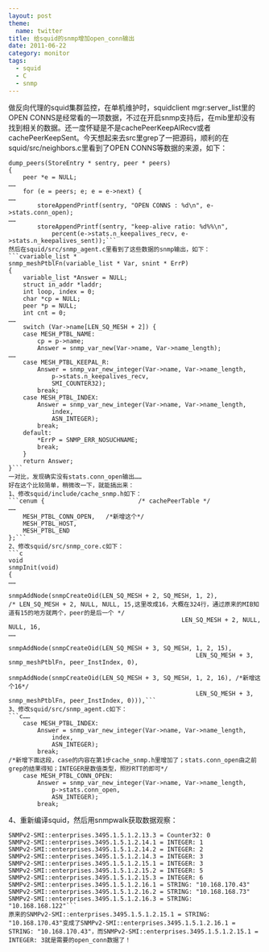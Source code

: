 ```yaml
---
layout: post
theme:
  name: twitter
title: 给squid的snmp增加open_conn输出
date: 2011-06-22
category: monitor
tags:
  - squid
  - C
  - snmp
---
```


做反向代理的squid集群监控，在单机维护时，squidclient mgr:server_list里的OPEN CONNS是经常看的一项数据，不过在开启snmp支持后，在mib里却没有找到相关的数据。还一度怀疑是不是cachePeerKeepAlRecv或者cachePeerKeepSent。今天想起来去src里grep了一把源码，顺利的在squid/src/neighbors.c里看到了OPEN CONNS等数据的来源，如下：
```cstatic void
dump_peers(StoreEntry * sentry, peer * peers)
{
    peer *e = NULL;
……
    for (e = peers; e; e = e->next) {
……
        storeAppendPrintf(sentry, "OPEN CONNS : %d\n", e->stats.conn_open);
……
        storeAppendPrintf(sentry, "keep-alive ratio: %d%%\n",
            percent(e->stats.n_keepalives_recv, e->stats.n_keepalives_sent));```
然后在squid/src/snmp_agent.c里看到了这些数据的snmp输出，如下：
```cvariable_list *
snmp_meshPtblFn(variable_list * Var, snint * ErrP)
{
    variable_list *Answer = NULL;
    struct in_addr *laddr;
    int loop, index = 0;
    char *cp = NULL;
    peer *p = NULL;
    int cnt = 0;
……
    switch (Var->name[LEN_SQ_MESH + 2]) {
    case MESH_PTBL_NAME:
        cp = p->name;
        Answer = snmp_var_new(Var->name, Var->name_length);
……
    case MESH_PTBL_KEEPAL_R:
        Answer = snmp_var_new_integer(Var->name, Var->name_length,
            p->stats.n_keepalives_recv,
            SMI_COUNTER32);
        break;
    case MESH_PTBL_INDEX:
        Answer = snmp_var_new_integer(Var->name, Var->name_length,
            index,
            ASN_INTEGER);
        break;
    default:
        *ErrP = SNMP_ERR_NOSUCHNAME;
        break;
    }
    return Answer;
}```
一对比，发现确实没有stats.conn_open输出……
好在这个比较简单，稍微改一下，就能搞出来：
1、修改squid/include/cache_snmp.h如下：
```cenum {                          /* cachePeerTable */
……
    MESH_PTBL_CONN_OPEN,   /*新增这个*/
    MESH_PTBL_HOST,
    MESH_PTBL_END
};```
2、修改squid/src/snmp_core.c如下：
```c
void
snmpInit(void)
{
……
                                            snmpAddNode(snmpCreateOid(LEN_SQ_MESH + 2, SQ_MESH, 1, 2),
/* LEN_SQ_MESH + 2, NULL, NULL, 15,这里改成16，大概在324行，通过原来的MIB知道有15的地方就两个，peer的是后一个 */
                                                LEN_SQ_MESH + 2, NULL, NULL, 16,
……
                                                snmpAddNode(snmpCreateOid(LEN_SQ_MESH + 3, SQ_MESH, 1, 2, 15),
                                                    LEN_SQ_MESH + 3, snmp_meshPtblFn, peer_InstIndex, 0),
                                                snmpAddNode(snmpCreateOid(LEN_SQ_MESH + 3, SQ_MESH, 1, 2, 16), /*新增这个16*/
                                                    LEN_SQ_MESH + 3, snmp_meshPtblFn, peer_InstIndex, 0))),```
3、修改squid/src/snmp_agent.c如下：
```c……
    case MESH_PTBL_INDEX:
        Answer = snmp_var_new_integer(Var->name, Var->name_length,
            index,
            ASN_INTEGER);
        break;
/*新增下面这段，case的内容在第1步cache_snmp.h里增加了；stats.conn_open由之前grep的结果得知；INTEGER是数值类型，照抄RTT的即可*/
    case MESH_PTBL_CONN_OPEN:
        Answer = snmp_var_new_integer(Var->name, Var->name_length,
            p->stats.conn_open,
            ASN_INTEGER);
        break;
 ```
4、重新编译squid，然后用snmpwalk获取数据观察：
```bash[root@naigos myops]# snmpwalk -v 2c -c cacti_china 10.168.168.69 .1.3.6.1.4.1.3495.1.5.1.2  -Cc  | tail
SNMPv2-SMI::enterprises.3495.1.5.1.2.13.3 = Counter32: 0
SNMPv2-SMI::enterprises.3495.1.5.1.2.14.1 = INTEGER: 1
SNMPv2-SMI::enterprises.3495.1.5.1.2.14.2 = INTEGER: 2
SNMPv2-SMI::enterprises.3495.1.5.1.2.14.3 = INTEGER: 3
SNMPv2-SMI::enterprises.3495.1.5.1.2.15.1 = INTEGER: 3
SNMPv2-SMI::enterprises.3495.1.5.1.2.15.2 = INTEGER: 5
SNMPv2-SMI::enterprises.3495.1.5.1.2.15.3 = INTEGER: 6
SNMPv2-SMI::enterprises.3495.1.5.1.2.16.1 = STRING: "10.168.170.43"
SNMPv2-SMI::enterprises.3495.1.5.1.2.16.2 = STRING: "10.168.168.73"
SNMPv2-SMI::enterprises.3495.1.5.1.2.16.3 = STRING: "10.168.168.122"```
原来的SNMPv2-SMI::enterprises.3495.1.5.1.2.15.1 = STRING: "10.168.170.43"变成了SNMPv2-SMI::enterprises.3495.1.5.1.2.16.1 = STRING: "10.168.170.43"，而SNMPv2-SMI::enterprises.3495.1.5.1.2.15.1 = INTEGER: 3就是需要的open_conn数据了！
